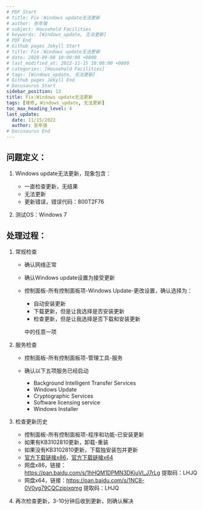 ```yaml
---
# PDF Start
# title: Fix：Windows update无法更新
# author: 张年强
# subject: Household Facilities
# keywords: [Windows_update, 无法更新]
# PDF End
# Github pages Jekyll Start
# title: Fix：Windows update无法更新
# date: 2020-09-08 10:00:00 +0800
# last_modified_at: 2022-11-15 10:00:00 +0800
# categories: [Household Facilities]
# tags: [Windows_update, 无法更新] 
# Github pages Jekyll End
# Docusaurus Start
sidebar_position: 13
title: Fix:Windows update无法更新
tags: [维修, Windows_update, 无法更新]
toc_max_heading_level: 4
last_update:
  date: 11/15/2022
  author: 张年强
# Docusaurus End
---
```


## 问题定义：

1. Windows update无法更新，现象包含：

   - 一直检查更新，无结果
   - 无法更新
   - 更新错误，错误代码：800T2F76

2. 测试OS：Windows 7

## 处理过程：

1. 常规检查

   - 确认网络正常
   - 确认Windows update设置为接受更新
   - 控制面板-所有控制面板项-Windows Update-更改设置，确认选择为：
     
     - 自动安装更新
     - 下载更新，但是让我选择是否安装更新
     - 检查更新，但是让我选择是否下载和安装更新
     
     中的任意一项

2. 服务检查

   - 控制面板-所有控制面板项-管理工具-服务
   - 确认以下五项服务已经启动

     -  Background Intelligent Transfer Services
     -  Windows Update 
     -  Cryptographic Services
     -  Software licensing service
     -  Windows Installer

3. 检查更新历史

   - 控制面板-所有控制面板项-程序和功能-已安装更新
   - 如果有KB3102810更新，卸载-重装
   - 如果没有KB3102810更新，下载独安装包并更新
   - [官方下载链接x86](https://www.microsoft.com/zh-CN/download/details.aspx?id=49542)，[官方下载链接x64](https://www.microsoft.com/zh-CN/download/details.aspx?id=49540)
   - 网盘x86，链接：https://pan.baidu.com/s/1hHQM1DPMN3DKjuVI_J7rLg 提取码：LHJQ
   - 网盘x64，链接：https://pan.baidu.com/s/1NC8-0V0yg79CQCzipixqmg 提取码：LHJQ 

4. 再次检查更新，3-10分钟后收到更新，则确认解决
